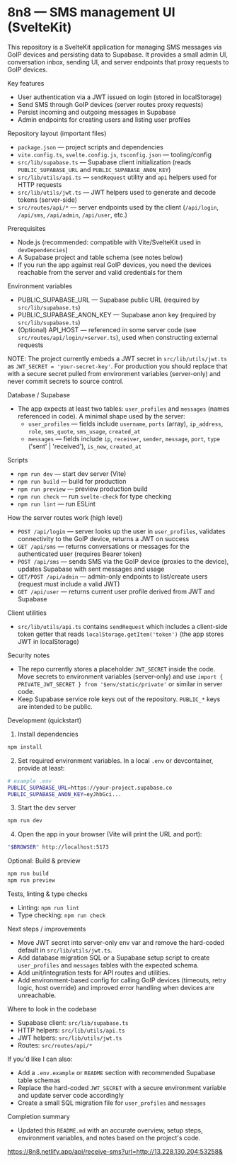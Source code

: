 # 8n8 — SMS management UI (SvelteKit)

 This repository is a SvelteKit application for managing SMS messages via GoIP devices and persisting data to Supabase. It provides a small admin UI, conversation inbox, sending UI, and server endpoints that proxy requests to GoIP devices.

 Key features
 - User authentication via a JWT issued on login (stored in localStorage)
 - Send SMS through GoIP devices (server routes proxy requests)
 - Persist incoming and outgoing messages in Supabase
 - Admin endpoints for creating users and listing user profiles

 Repository layout (important files)
 - `package.json` — project scripts and dependencies
 - `vite.config.ts`, `svelte.config.js`, `tsconfig.json` — tooling/config
 - `src/lib/supabase.ts` — Supabase client initialization (reads `PUBLIC_SUPABASE_URL` and `PUBLIC_SUPABASE_ANON_KEY`)
 - `src/lib/utils/api.ts` — `sendRequest` utility and `api` helpers used for HTTP requests
 - `src/lib/utils/jwt.ts` — JWT helpers used to generate and decode tokens (server-side)
 - `src/routes/api/*` — server endpoints used by the client (`/api/login`, `/api/sms`, `/api/admin`, `/api/user`, etc.)

 Prerequisites
 - Node.js (recommended: compatible with Vite/SvelteKit used in `devDependencies`)
 - A Supabase project and table schema (see notes below)
 - If you run the app against real GoIP devices, you need the devices reachable from the server and valid credentials for them

 Environment variables
 - PUBLIC_SUPABASE_URL — Supabase public URL (required by `src/lib/supabase.ts`)
 - PUBLIC_SUPABASE_ANON_KEY — Supabase anon key (required by `src/lib/supabase.ts`)
 - (Optional) API_HOST — referenced in some server code (see `src/routes/api/login/+server.ts`), used when constructing external requests

 NOTE: The project currently embeds a JWT secret in `src/lib/utils/jwt.ts` as `JWT_SECRET = 'your-secret-key'`. For production you should replace that with a secure secret pulled from environment variables (server-only) and never commit secrets to source control.

 Database / Supabase
 - The app expects at least two tables: `user_profiles` and `messages` (names referenced in code). A minimal shape used by the server:
	 - `user_profiles` — fields include `username`, `ports` (array), `ip_address`, `role`, `sms_quote`, `sms_usage`, `created_at`
	 - `messages` — fields include `ip`, `receiver`, `sender`, `message`, `port`, `type` ('sent' | 'received'), `is_new`, `created_at`

 Scripts
 - `npm run dev` — start dev server (Vite)
 - `npm run build` — build for production
 - `npm run preview` — preview production build
 - `npm run check` — run `svelte-check` for type checking
 - `npm run lint` — run ESLint

 How the server routes work (high level)
 - `POST /api/login` — server looks up the user in `user_profiles`, validates connectivity to the GoIP device, returns a JWT on success
 - `GET /api/sms` — returns conversations or messages for the authenticated user (requires Bearer token)
 - `POST /api/sms` — sends SMS via the GoIP device (proxies to the device), updates Supabase with sent messages and usage
 - `GET/POST /api/admin` — admin-only endpoints to list/create users (request must include a valid JWT)
 - `GET /api/user` — returns current user profile derived from JWT and Supabase

 Client utilities
 - `src/lib/utils/api.ts` contains `sendRequest` which includes a client-side token getter that reads `localStorage.getItem('token')` (the app stores JWT in localStorage)

 Security notes
 - The repo currently stores a placeholder `JWT_SECRET` inside the code. Move secrets to environment variables (server-only) and use `import { PRIVATE_JWT_SECRET } from '$env/static/private'` or similar in server code.
 - Keep Supabase service role keys out of the repository. `PUBLIC_*` keys are intended to be public.

 Development (quickstart)
 1. Install dependencies

 ```bash
 npm install
 ```

 2. Set required environment variables. In a local `.env` or devcontainer, provide at least:

 ```bash
 # example .env
 PUBLIC_SUPABASE_URL=https://your-project.supabase.co
 PUBLIC_SUPABASE_ANON_KEY=eyJhbGci...
 ```

 3. Start the dev server

 ```bash
 npm run dev
 ```

 4. Open the app in your browser (Vite will print the URL and port):

 ```bash
 "$BROWSER" http://localhost:5173
 ```

 Optional: Build & preview
 ```bash
 npm run build
 npm run preview
 ```

 Tests, linting & type checks
 - Linting: `npm run lint`
 - Type checking: `npm run check`

 Next steps / improvements
 - Move JWT secret into server-only env var and remove the hard-coded default in `src/lib/utils/jwt.ts`.
 - Add database migration SQL or a Supabase setup script to create `user_profiles` and `messages` tables with the expected schema.
 - Add unit/integration tests for API routes and utilities.
 - Add environment-based config for calling GoIP devices (timeouts, retry logic, host override) and improved error handling when devices are unreachable.

 Where to look in the codebase
 - Supabase client: `src/lib/supabase.ts`
 - HTTP helpers: `src/lib/utils/api.ts`
 - JWT helpers: `src/lib/utils/jwt.ts`
 - Routes: `src/routes/api/*`

 If you'd like I can also:
 - Add a `.env.example` or `README` section with recommended Supabase table schemas
 - Replace the hard-coded `JWT_SECRET` with a secure environment variable and update server code accordingly
 - Create a small SQL migration file for `user_profiles` and `messages`

 Completion summary
 - Updated this `README.md` with an accurate overview, setup steps, environment variables, and notes based on the project's code.



https://8n8.netlify.app/api/receive-sms?url=http://13.228.130.204:53258&